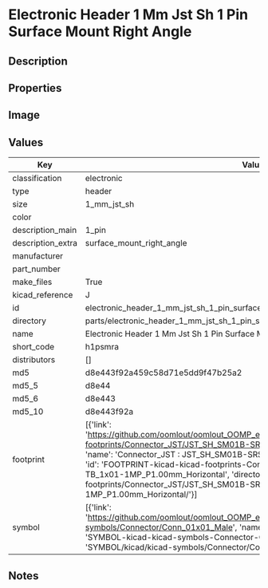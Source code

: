 # Electronic Header 1 Mm Jst Sh 1 Pin Surface Mount Right Angle

## Description

## Properties


## Image


## Values

| Key | Value |
| --- | --- |
| classification | electronic |
| type | header |
| size | 1_mm_jst_sh |
| color |  |
| description_main | 1_pin |
| description_extra | surface_mount_right_angle |
| manufacturer |  |
| part_number |  |
| make_files | True |
| kicad_reference | J |
| id | electronic_header_1_mm_jst_sh_1_pin_surface_mount_right_angle |
| directory | parts/electronic_header_1_mm_jst_sh_1_pin_surface_mount_right_angle |
| name | Electronic Header 1 Mm Jst Sh 1 Pin Surface Mount Right Angle |
| short_code | h1psmra |
| distributors | [] |
| md5 | d8e443f92a459c58d71e5dd9f47b25a2 |
| md5_5 | d8e44 |
| md5_6 | d8e443 |
| md5_10 | d8e443f92a |
| footprint | [{'link': 'https://github.com/oomlout/oomlout_OOMP_eda_V2/tree/main/FOOTPRINT/kicad/kicad-footprints/Connector_JST/JST_SH_SM01B-SRSS-TB_1x01-1MP_P1.00mm_Horizontal', 'name': 'Connector_JST : JST_SH_SM01B-SRSS-TB_1x01-1MP_P1.00mm_Horizontal', 'id': 'FOOTPRINT-kicad-kicad-footprints-Connector_JST-JST_SH_SM01B-SRSS-TB_1x01-1MP_P1.00mm_Horizontal', 'directory': 'FOOTPRINT/kicad/kicad-footprints/Connector_JST/JST_SH_SM01B-SRSS-TB_1x01-1MP_P1.00mm_Horizontal/'}] |
| symbol | [{'link': 'https://github.com/oomlout/oomlout_OOMP_eda_V2/tree/main/SYMBOL/kicad/kicad-symbols/Connector/Conn_01x01_Male', 'name': 'Connector : Conn_01x01_Male', 'id': 'SYMBOL-kicad-kicad-symbols-Connector-Conn_01x01_Male', 'directory': 'SYMBOL/kicad/kicad-symbols/Connector/Conn_01x01_Male/'}] |

## Notes

